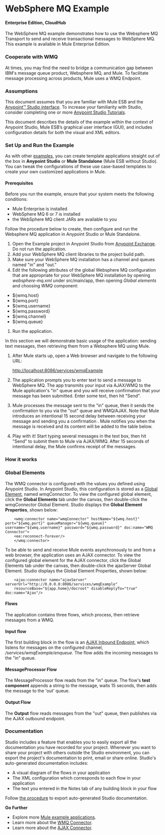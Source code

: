 # WebSphere MQ Example #
#### Enterprise Edition, CloudHub  ####

The WebSphere MQ example demonstrates how to use the Websphere MQ Transport  to send and receive transactional messages to WebSphere MQ. This example is available in Mule Enterprise Edition.

### Cooperate with WMQ ###

At times, you may find the need to bridge a communication gap between IBM's message queue product, Websphere MQ, and Mule.  To facilitate message processing across products, Mule uses a WMQ Endpoint. 

### Assumptions ###

This document assumes that you are familiar with Mule ESB and the [Anypoint™ Studio interface](http://www.mulesoft.org/documentation/display/current/Anypoint+Studio+Essentials). To increase your familiarity with Studio, consider completing one or more [Anypoint Studio Tutorials](http://www.mulesoft.org/documentation/display/current/Basic+Studio+Tutorial). 

This document describes the details of the example within the context of Anypoint Studio, Mule ESB’s graphical user interface (GUI), and includes configuration details for both the visual and XML editors. 

### Set Up and Run the Example ###

As with other [examples](https://www.mulesoft.com/exchange#!/?types=example), you can create template applications straight out of the box in **Anypoint Studio** or **Mule Standalone** (Mule ESB without Studio). You can tweak the configurations of these use case-based templates to create your own customized applications in Mule.

#### Prerequisites ####

Before you run the example, ensure that your system meets the following conditions:

- Mule Enterprise is installed
- WebSphere MQ 6 or 7 is installed
- the WebSphere MQ client JARs are available to you

Follow the procedure below to create, then configure and run the Websphere MQ application in Anypoint Studio or Mule Standalone.

1. Open the Example project in Anypoint Studio from [Anypoint Exchange](http://www.mulesoft.org/documentation/display/current/The+Library). Do not run the application.
1. Add your WebSphere MQ client libraries to the project build path.
1. Make sure your WebSphere MQ installation has a channel and queues named "in" and "out."
1. Edit the following attributes of the global Websphere MQ configuration that are appropriate for your WebSphere MQ installation by opening *websphere-mq.xml* under src/main/app, then opening *Global elements* and choosing *WMQ* component:
 + ${wmq.host}
 + ${wmq.port}
 + ${wmq.username}
 + ${wmq.password}
 + ${wmq.channel}
 + ${wmq.queue}
1. Run the application. 

In this section we will demonstrate basic usage of the application: sending text messages, then retrieving them from a Websphere MQ using Mule.

1. After Mule starts up, open a Web browser and navigate to the following URL: 
    
	[http://localhost:8086/services/wmqExample](http://localhost:8086/services/wmqExample)
1. The application prompts you to enter text to send a message to WebSphere MQ. The app transmits your input via AJAX/WMQ to the Mule application's "in" queue and you will receive confirmation that your message has been submitted. Enter some text, then hit "Send".
1. Mule processes the message sent to the "in" queue, then it sends the confirmation to you via the "out" queue and WMQ/AJAX. Note that Mule introduces an intentional 15 second delay between receiving your message and sending you a confirmation . Mule notifies you when the message is received and its content will be added to the table below.
1. Play with it! Start typing several messages in the text box, then hit "Send" to submit them to Mule via AJAX/WMQ. After 15 seconds of intentional delay, the Mule confirms receipt of the messages.

### How it works ###

### Global Elements ###

The WMQ connector is configured with the values you defined using Anypoint Studio. In Anypoint Studio, this configuration is stored as a [Global Element](http://www.mulesoft.org/documentation/display/current/Global+Elements), named *wmqConnector*. To view the configured global element, click the **Global Elements** tab under the canvas, then double-click the *wmqConnector* Global Element. Studio displays the **Global Element Properties**, shown below:

		<wmq:connector name="wmqConnector" hostName="${wmq.host}" port="${wmq.port}" queueManager="${wmq.queue}" username="${wmq.username}" password="${wmq.password}" doc:name="WMQ Connector">
    	<ee:reconnect-forever/>
		</wmq:connector>
To be able to send and receive Mule events asynchronously to and from a web browser, the application uses an AJAX connector. To view the configured global element for the AJAX connector, click the Global Elements tab under the canvas, then double-click the ajaxServer Global Element. Studio displays the Global Element Properties, shown below:

		<ajax:connector name="ajaxServer" serverUrl="http://0.0.0.0:8086/services/wmqExample"
        resourceBase="${app.home}/docroot" disableReplyTo="true" doc:name="Ajax"/>

#### Flows 

The application contains three flows, which process, then retrieve messages from a WMQ.

#### Input flow 

The first building block in the flow is an [AJAX Inbound Endpoint](http://www.mulesoft.org/documentation/display/current/Ajax+Connector), which listens for messages on the configured channel, */services/wmqExample/enqueue*. The flow adds the incoming messages to the "in" queue.

#### MessageProcessor Flow 

The MessageProcessor flow reads from the "in" queue. The flow's **test component** appends a string to the message, waits 15 seconds, then adds the message to the 'out' queue.

#### Output Flow 

The **Output** flow reads messages from the "out" queue, then publishes via the AJAX outbound endpoint.

### Documentation ###

Studio includes a feature that enables you to easily export all the documentation you have recorded for your project. Whenever you want to share your project with others outside the Studio environment, you can export the project's documentation to print, email or share online. Studio's auto-generated documentation includes:

- A visual diagram of the flows in your application
- The XML configuration which corresponds to each flow in your application
- The text you entered in the Notes tab of any building block in your flow

Follow [the procedure](http://www.mulesoft.org/documentation/display/current/Importing+and+Exporting+in+Studio#ImportingandExportinginStudio-ExportingStudioDocumentation) to export auto-generated Studio documentation.

**Go Further**

- Explore more [Mule example applications](https://www.mulesoft.com/exchange#!/?types=example).
- Learn more about the [WMQ Connector](http://www.mulesoft.org/documentation/display/current/WMQ+Connector).
- Learn more about the [AJAX Connector](http://www.mulesoft.org/documentation/display/current/Ajax+Connector).